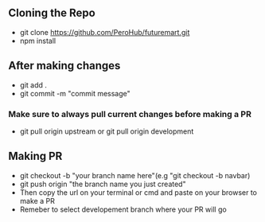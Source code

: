 ## Cloning the Repo

- git clone https://github.com/PeroHub/futuremart.git
- npm install

## After making changes
- git add .
- git commit -m "commit message"

### Make sure to always pull current changes before making a PR
- git pull origin upstream or git pull origin development

## Making PR
- git checkout -b "your branch name here"(e.g "git checkout -b navbar)
- git push origin "the branch name you just created"
- Then copy the url on your terminal or cmd and paste on your browser to make a PR
- Remeber to select developement branch where your PR will go


